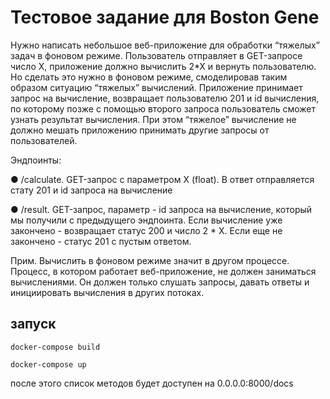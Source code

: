 # Тестовое задание для Boston Gene
 
Нужно написать небольшое веб-приложение для обработки “тяжелых” задач в
фоновом режиме.
Пользователь отправляет в GET-запросе число Х, приложение должно
вычислить 2*Х и вернуть пользователю. Но сделать это нужно в фоновом режиме, смоделировав таким образом ситуацию “тяжелых” вычислений. Приложение принимает запрос на вычисление, возвращает пользователю 201 и id вычисления, по которому позже с помощью второго запроса пользователь сможет узнать результат вычисления. При этом “тяжелое” вычисление не должно мешать приложению принимать другие запросы от пользователей.

Эндпоинты:​

● /calculate. GET-запрос с параметром Х (float). В ответ отправляется стату
201 и id запроса на вычисление

● /result. GET-запрос, параметр - id запроса на вычисление, который мы
получили с предыдущего эндпоинта. Если вычисление уже закончено - возвращает статус 200 и число 2 * Х. Если еще не закончено - статус 201 с пустым ответом.

Прим. Вычислить в фоновом режиме значит в другом процессе. Процесс, в котором работает веб-приложение, не должен заниматься вычислениями. Он должен только слушать запросы, давать ответы и инициировать вычисления в других потоках.

## запуск
`docker-compose build`

`docker-compose up`

после этого список методов будет доступен на 0.0.0.0:8000/docs



